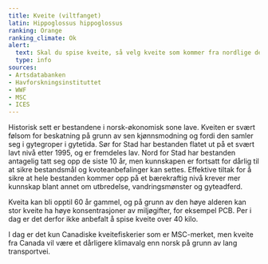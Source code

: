 ```yaml
---
title: Kveite (viltfanget)
latin: Hippoglossus hippoglossus
ranking: Orange
ranking_climate: Ok
alert:
  text: Skal du spise kveite, så velg kveite som kommer fra nordlige deler av Norge.
  type: info
sources:
- Artsdatabanken
- Havforskningsinstituttet
- WWF
- MSC
- ICES
---
```


Historisk sett er bestandene i norsk-økonomisk sone lave. Kveiten er svært følsom for beskatning på grunn av sen kjønnsmodning og fordi den samler seg i gytegroper i gytetida. Sør for Stad har bestanden flatet ut på et svært lavt nivå etter 1995, og er fremdeles lav. Nord for Stad har bestanden antagelig tatt seg opp de siste 10 år, men kunnskapen er fortsatt for dårlig til at sikre bestandsmål og kvoteanbefalinger kan settes. Effektive tiltak for å sikre at hele bestanden kommer opp på et bærekraftig nivå krever mer kunnskap blant annet om utbredelse, vandringsmønster og gyteadferd.

Kveita kan bli opptil 60 år gammel, og på grunn av den høye alderen kan stor kveite ha høye konsentrasjoner av miljøgifter, for eksempel PCB. Per i dag er det derfor ikke anbefalt å spise kveite over 40 kilo.

I dag er det kun Canadiske kveitefiskerier som er MSC-merket, men kveite fra Canada vil være et dårligere klimavalg enn norsk på grunn av lang transportvei.